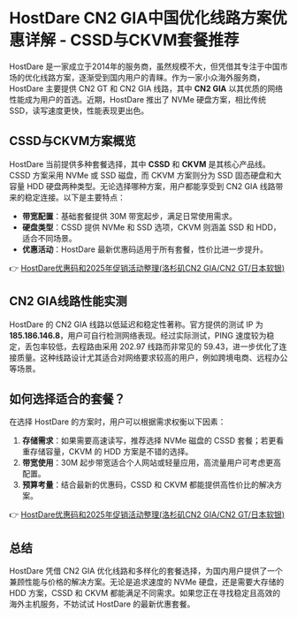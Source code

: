 # HostDare CN2 GIA中国优化线路方案优惠详解 - CSSD与CKVM套餐推荐

HostDare 是一家成立于2014年的服务商，虽然规模不大，但凭借其专注于中国市场的优化线路方案，逐渐受到国内用户的青睐。作为一家小众海外服务商，HostDare 主要提供 CN2 GT 和 CN2 GIA 线路，其中 **CN2 GIA** 以其优质的网络性能成为用户的首选。近期，HostDare 推出了 NVMe 硬盘方案，相比传统 SSD，读写速度更快，性能表现更出色。

## CSSD与CKVM方案概览

HostDare 当前提供多种套餐选择，其中 **CSSD** 和 **CKVM** 是其核心产品线。CSSD 方案采用 NVMe 或 SSD 磁盘，而 CKVM 方案则分为 SSD 固态硬盘和大容量 HDD 硬盘两种类型。无论选择哪种方案，用户都能享受到 CN2 GIA 线路带来的稳定连接。以下是主要特点：

- **带宽配置**：基础套餐提供 30M 带宽起步，满足日常使用需求。
- **硬盘类型**：CSSD 提供 NVMe 和 SSD 选项，CKVM 则涵盖 SSD 和 HDD，适合不同场景。
- **优惠活动**：HostDare 最新优惠码适用于所有套餐，性价比进一步提升。

👉 [HostDare优惠码和2025年促销活动整理(洛杉矶CN2 GIA/CN2 GT/日本软银)](https://bit.ly/hostdare)

## CN2 GIA线路性能实测

HostDare 的 CN2 GIA 线路以低延迟和稳定性著称。官方提供的测试 IP 为 **185.186.146.8**，用户可自行检测网络表现。经过实际测试，PING 速度较为稳定，丢包率较低，去程路由采用 202.97 线路而非常见的 59.43，进一步优化了连接质量。这种线路设计尤其适合对网络要求较高的用户，例如跨境电商、远程办公等场景。

## 如何选择适合的套餐？

在选择 HostDare 的方案时，用户可以根据需求权衡以下因素：

1. **存储需求**：如果需要高速读写，推荐选择 NVMe 磁盘的 CSSD 套餐；若更看重存储容量，CKVM 的 HDD 方案是不错的选择。
2. **带宽使用**：30M 起步带宽适合个人网站或轻量应用，高流量用户可考虑更高配置。
3. **预算考量**：结合最新的优惠码，CSSD 和 CKVM 都能提供高性价比的解决方案。

👉 [HostDare优惠码和2025年促销活动整理(洛杉矶CN2 GIA/CN2 GT/日本软银)](https://bit.ly/hostdare)

## 总结

HostDare 凭借 CN2 GIA 优化线路和多样化的套餐选择，为国内用户提供了一个兼顾性能与价格的解决方案。无论是追求速度的 NVMe 硬盘，还是需要大存储的 HDD 方案，CSSD 和 CKVM 都能满足不同需求。如果您正在寻找稳定且高效的海外主机服务，不妨试试 HostDare 的最新优惠套餐。